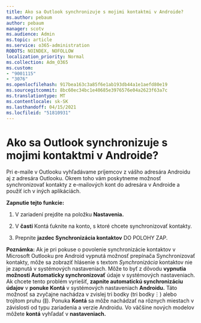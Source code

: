 ```yaml
---
title: Ako sa Outlook synchronizuje s mojimi kontaktmi v Androide?
ms.author: pebaum
author: pebaum
manager: scotv
ms.audience: Admin
ms.topic: article
ms.service: o365-administration
ROBOTS: NOINDEX, NOFOLLOW
localization_priority: Normal
ms.collection: Adm_O365
ms.custom:
- "9001115"
- "3076"
ms.openlocfilehash: 917bea163c3a85f6e1ab193db44a1e1aefd80e19
ms.sourcegitcommit: 8bc60ec34bc1e40685e3976576e04a2623f63a7c
ms.translationtype: MT
ms.contentlocale: sk-SK
ms.lasthandoff: 04/15/2021
ms.locfileid: "51810931"
---
```

# <a name="how-does-outlook-sync-with-my-android-contacts"></a>Ako sa Outlook synchronizuje s mojimi kontaktmi v Androide?

Pri e-maile v Outlooku vyhľadávame príjemcov z vášho adresára Androidu aj z adresára Outlooku. Okrem toho vám poskytneme možnosť synchronizovať kontakty z e-mailových kont do adresára v Androide a použiť ich v iných aplikáciách. 
 
**Zapnutie tejto funkcie:**
 
1. V zariadení prejdite na položku **Nastavenia.**

2. V **časti** Kontá ťuknite na konto, s ktoré chcete synchronizovať kontakty.

3. Prepnite **jazdec Synchronizácia kontaktov** DO POLOHY ZAP.
 
**Poznámka:** Ak je pri pokuse o povolenie synchronizácie kontaktov v  Microsoft Outlooku pre Android vypnutá možnosť prepínača Synchronizovať kontakty, môže sa zobraziť hlásenie s textom *Synchronizácia* kontaktov nie je zapnutá v systémových nastaveniach. Môže to byť z dôvodu **vypnutia možnosti Automaticky synchronizovať** údaje v systémových nastaveniach. Ak chcete tento problém vyriešiť, **zapnite automatickú synchronizáciu údajov** v **ponuke Kontá** v systémových nastaveniach **Androidu.** Táto možnosť sa zvyčajne nachádza v zvislej tri bodky (tri bodky⋮) alebo trojitom pruhu (⫼). Ponuka  **Kontá** sa môže nachádzať na rôznych miestach v závislosti od typu zariadenia a verzie Androidu. Vo väčšine nových modelov môžete **kontá** vyhľadať v **nastaveniach.**